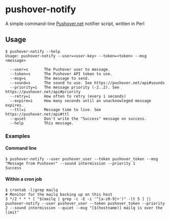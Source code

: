 # pushover-notify
A simple command-line [Pushover.net](https://pushover.net) notifier script, written in Perl

## Usage ##
~~~
$ pushover-notify --help
Usage: pushover-notify --user=<user-key> --token=<token> --msg <message>

  --user=s       The Pushover user to message.
  --token=s      The Pushover API token to use.
  --msg=s        The message to send.
  --sound=s      The sound to use. See https://pushover.net/api#sounds
  --priority=i   The message priority (-2..2). See https://pushover.net/api#priority
  --retry=i      How often to retry (every i seconds)
  --expire=i     How many seconds until an unacknowleged message expires.
  --ttl=i        Message time to live. See https://pushover.net/api#ttl
  --quiet        Don't write the "Success" message on success.
  --help         This message.
~~~

### Examples ###
#### Command line ####
~~~
$ pushover-notify --user pushover_user --token pushover_token --msg "Message from Pushover" --sound intermission --priority 1
Success
~~~

#### Within a cron job ####
~~~
$ crontab -l|grep mailq
# Monitor for the mailq backing up on this host
3 */2 * * * [ "$(mailq | grep -c -E -i '^[a-z0-9]+')" -lt 5 ] || pushover-notify --user pushover_user --token pushover_token --priority 2 --sound intermission --quiet --msg "[$(hostname)] mailq is over the limit"
~~~

